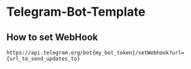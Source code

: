 # Telegram-Bot-Template

## How to set WebHook
```
https://api.telegram.org/bot{my_bot_token}/setWebhook?url={url_to_send_updates_to}
```
